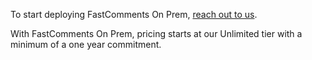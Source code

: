 To start deploying FastComments On Prem, [reach out to us](https://fastcomments.com/auth/my-account/help).

With FastComments On Prem, pricing starts at our Unlimited tier with a minimum of a one year commitment.
